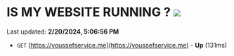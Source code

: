 # IS MY WEBSITE RUNNING ? [![](https://img.shields.io/static/v1?label=Sponsor&message=%E2%9D%A4&logo=GitHub&color=%23fe8e86)](https://github.com/sponsors/<username>)

Last updated: **2/20/2024, 5:06:56 PM**

- `GET` [https://youssefservice.me](https://youssefservice.me) - **Up** (131ms)
